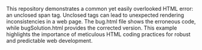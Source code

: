 This repository demonstrates a common yet easily overlooked HTML error: an unclosed span tag.  Unclosed tags can lead to unexpected rendering inconsistencies in a web page.  The bug.html file shows the erroneous code, while bugSolution.html provides the corrected version. This example highlights the importance of meticulous HTML coding practices for robust and predictable web development.